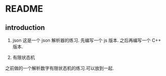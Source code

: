 # README

## introduction

1. json
  这是一个 json 解析器的练习.
  先编写一个 js 版本.
  之后再编写一个 C++ 版本.

2. 有限状态机

  之前做的一个解析数字有限状态机的练习.可以放到一起.

